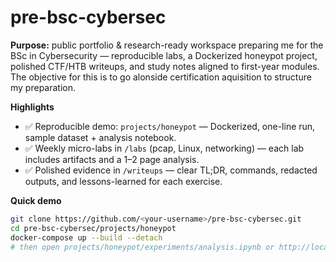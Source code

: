 # pre-bsc-cybersec

**Purpose:** public portfolio & research-ready workspace preparing me for the BSc in Cybersecurity — reproducible labs, a Dockerized honeypot project, polished CTF/HTB writeups, and study notes aligned to first-year modules. The objective for this is to go alonside certification aquisition to structure my preparation.

**Highlights**
- ✅ Reproducible demo: `projects/honeypot` — Dockerized, one-line run, sample dataset + analysis notebook.  
- ✅ Weekly micro-labs in `/labs` (pcap, Linux, networking) — each lab includes artifacts and a 1–2 page analysis.  
- ✅ Polished evidence in `/writeups` — clear TL;DR, commands, redacted outputs, and lessons-learned for each exercise.

**Quick demo**
```bash
git clone https://github.com/<your-username>/pre-bsc-cybersec.git
cd pre-bsc-cybersec/projects/honeypot
docker-compose up --build --detach
# then open projects/honeypot/experiments/analysis.ipynb or http://localhost:8080
